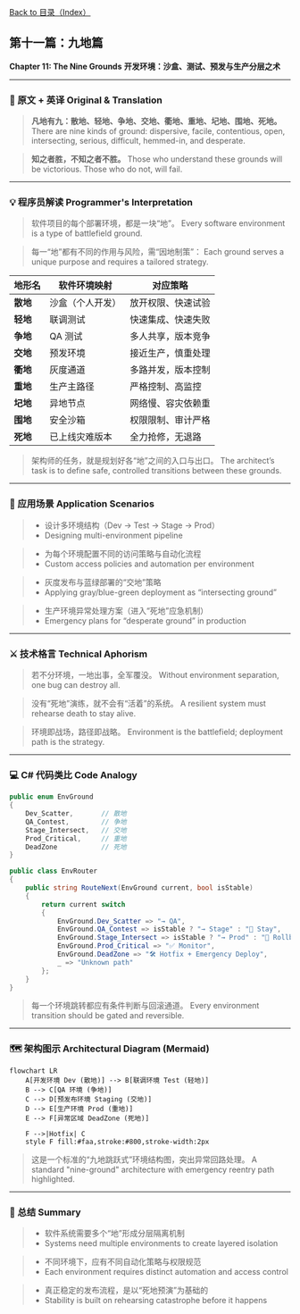 [Back to 目录（Index）](https://github.com/uwspstar/The-Programmer-s-Art-of-War/blob/main/Index.md)

## 第十一篇：九地篇

**Chapter 11: The Nine Grounds**
**开发环境：沙盒、测试、预发与生产分层之术**

---

### 🏮 原文 + 英译 Original & Translation

> **凡地有九：散地、轻地、争地、交地、衢地、重地、圮地、围地、死地。**
> There are nine kinds of ground: dispersive, facile, contentious, open, intersecting, serious, difficult, hemmed-in, and desperate.

> **知之者胜，不知之者不胜。**
> Those who understand these grounds will be victorious. Those who do not, will fail.

---

### 💡 程序员解读 Programmer's Interpretation

> 软件项目的每个部署环境，都是一块“地”。
> Every software environment is a type of battlefield ground.

> 每一“地”都有不同的作用与风险，需“因地制策”：
> Each ground serves a unique purpose and requires a tailored strategy.

| 地形名    | 软件环境映射   | 对应策略      |
| ------ | -------- | --------- |
| **散地** | 沙盒（个人开发） | 放开权限、快速试验 |
| **轻地** | 联调测试     | 快速集成、快速失败 |
| **争地** | QA 测试    | 多人共享，版本竞争 |
| **交地** | 预发环境     | 接近生产，慎重处理 |
| **衢地** | 灰度通道     | 多路并发，版本控制 |
| **重地** | 生产主路径    | 严格控制、高监控  |
| **圮地** | 异地节点     | 网络慢、容灾依赖重 |
| **围地** | 安全沙箱     | 权限限制、审计严格 |
| **死地** | 已上线灾难版本  | 全力抢修，无退路  |

> 架构师的任务，就是规划好各“地”之间的入口与出口。
> The architect’s task is to define safe, controlled transitions between these grounds.

---

### 🧪 应用场景 Application Scenarios

> * 设计多环境结构（Dev → Test → Stage → Prod）
> * Designing multi-environment pipeline

> * 为每个环境配置不同的访问策略与自动化流程
> * Custom access policies and automation per environment

> * 灰度发布与蓝绿部署的“交地”策略
> * Applying gray/blue-green deployment as “intersecting ground”

> * 生产环境异常处理方案（进入“死地”应急机制）
> * Emergency plans for “desperate ground” in production

---

### ⚔️ 技术格言 Technical Aphorism

> 若不分环境，一地出事，全军覆没。
> Without environment separation, one bug can destroy all.

> 没有“死地”演练，就不会有“活着”的系统。
> A resilient system must rehearse death to stay alive.

> 环境即战场，路径即战略。
> Environment is the battlefield; deployment path is the strategy.

---

### 💻 C# 代码类比 Code Analogy

```csharp
public enum EnvGround
{
    Dev_Scatter,       // 散地
    QA_Contest,        // 争地
    Stage_Intersect,   // 交地
    Prod_Critical,     // 重地
    DeadZone           // 死地
}

public class EnvRouter
{
    public string RouteNext(EnvGround current, bool isStable)
    {
        return current switch
        {
            EnvGround.Dev_Scatter => "→ QA",
            EnvGround.QA_Contest => isStable ? "→ Stage" : "🔁 Stay",
            EnvGround.Stage_Intersect => isStable ? "→ Prod" : "🔁 Rollback",
            EnvGround.Prod_Critical => "✅ Monitor",
            EnvGround.DeadZone => "🛠 Hotfix + Emergency Deploy",
            _ => "Unknown path"
        };
    }
}
```

> 每一个环境跳转都应有条件判断与回滚通道。
> Every environment transition should be gated and reversible.

---

### 🗺️ 架构图示 Architectural Diagram (Mermaid)

```mermaid
flowchart LR
    A[开发环境 Dev (散地)] --> B[联调环境 Test (轻地)]
    B --> C[QA 环境 (争地)]
    C --> D[预发布环境 Staging (交地)]
    D --> E[生产环境 Prod (重地)]
    E --> F[异常区域 DeadZone (死地)]

    F -->|Hotfix| C
    style F fill:#faa,stroke:#800,stroke-width:2px
```

> 这是一个标准的“九地跳跃式”环境结构图，突出异常回路处理。
> A standard "nine-ground" architecture with emergency reentry path highlighted.

---

### 📌 总结 Summary

> * 软件系统需要多个“地”形成分层隔离机制
> * Systems need multiple environments to create layered isolation

> * 不同环境下，应有不同自动化策略与权限规范
> * Each environment requires distinct automation and access control

> * 真正稳定的发布流程，是以“死地预演”为基础的
> * Stability is built on rehearsing catastrophe before it happens
